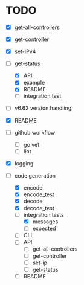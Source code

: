# TODO

- [x] get-all-controllers
- [x] get-controller
- [x] set-IPv4
- [ ] get-status
   - [x] API
   - [x] example
   - [x] README
   - [ ] integration test

- [ ] v6.62 version handling
- [x] README
- [ ] github workflow
    - [ ] go vet
    - [ ] lint
- [x] logging

- [ ] code generation
   - [x] encode
   - [x] encode_test
   - [x] decode
   - [x] decode_test
   - [ ] integration tests
      - [x] messages
      - [ ] expected
   - [ ] CLI
   - [ ] API
      - [ ] get-all-controllers
      - [ ] get-controller
      - [ ] set-ip
      - [ ] get-status
   - [ ] README
